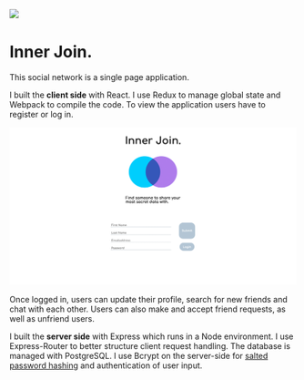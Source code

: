 [<img src="https://img.shields.io/badge/Cypress-passing-green.svg?logo=LOGO">](LINK)

# Inner Join.

This social network is a single page application.

I built the **client side** with React. I use Redux to manage global state and Webpack to compile the code. To view the application users have to register or log in.

![Image registration page](/images/registration.png)

Once logged in, users can update their profile, search for new friends and chat with each other. Users can also make and accept friend requests, as well as unfriend users.

I built the **server side** with Express which runs in a Node environment. I use Express-Router to better structure client request handling. The database is managed with PostgreSQL. I use Bcrypt on the server-side for [salted password hashing](https://crackstation.net/hashing-security.htm#normalhashing) and authentication of user input.
